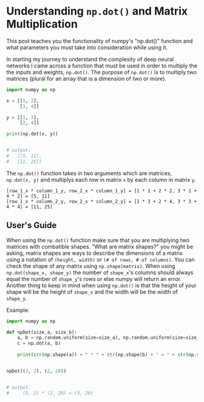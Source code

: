 # Understanding ```np.dot()``` and Matrix Multiplication

This post teaches you the functionality of numpy's "np.dot()" function and what parameters you must take into consideration while using it.

In starting my journey to understand the complexity of deep neural networks I came across a function that must be used in order to multiply the the inputs and weights, ```np.dot()```. The purpose of ```np.dot()``` is to multiply two matrices (plural for an array that is a dimension of two or more).

```python
import numpy as np

x = [[1, 2], 
     [3, 4]]

y = [[1, 3], 
     [2, 4]]

print(np.dot(x, y)) 


# output:
#   [[5, 11],
#   [11, 25]]


```
The ```np.dot()``` function takes in two arguments which are matrices, ```np.dot(x, y)``` and multiplys each row in matrix ```x``` by each column in matrix ```y```.
```
[row_1_x * column_1_y, row_2_x * column_1_y] = [1 * 1 + 2 * 2, 3 * 1 + 4 * 2] = [5, 11]
[row_1_x * column_2_y, row_2_x * column_2_y] = [1 * 3 + 2 * 4, 3 * 3 + 4 * 4] = [11, 25]
```

## User's Guide
When using the ```np.dot()``` function make sure that you are multiplying two matrices with combatible shapes. "What are matrix shapes?" you might be asking, matrix shapes are ways to describe the dimensions of a matrix using a notation of ```(height, width)``` or ```(# of rows, # of columns)```. You can check the shape of any matrix using ```np.shape(matrix)```. When using ```np.dot(shape_x, shape_y)``` the number of ```shape_x```'s columns should always equal the number of ```shape_y```'s rows or else numpy will return an error. Another thing to keep in mind when using ```np.dot()``` is that the height of your shape will be the height of ```shape_x``` and the width will be the width of ```shape_y```.

Example:
```python
import numpy as np

def npDot(size_a, size_b):
    a, b = np.random.uniform(size=size_a), np.random.uniform(size=size_b)
    c = np.dot(a, b)
    
    print(str(np.shape(a)) + " * " + str(np.shape(b) + " = " + str(np.shape(c))


npDot((3, 2), (2, 20))


# output:
#     (3, 2) * (2, 20) = (3, 20)
```
